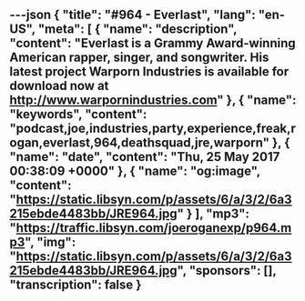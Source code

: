 ---json
{
  "title": "#964 - Everlast",
  "lang": "en-US",
  "meta": [
    {
      "name": "description",
      "content": "Everlast is a Grammy Award-winning American rapper, singer, and songwriter. His latest project Warporn Industries is available for download now at http://www.warpornindustries.com"
    },
    {
      "name": "keywords",
      "content": "podcast,joe,industries,party,experience,freak,rogan,everlast,964,deathsquad,jre,warporn"
    },
    {
      "name": "date",
      "content": "Thu, 25 May 2017 00:38:09 +0000"
    },
    {
      "name": "og:image",
      "content": "https://static.libsyn.com/p/assets/6/a/3/2/6a3215ebde4483bb/JRE964.jpg"
    }
  ],
  "mp3": "https://traffic.libsyn.com/joeroganexp/p964.mp3",
  "img": "https://static.libsyn.com/p/assets/6/a/3/2/6a3215ebde4483bb/JRE964.jpg",
  "sponsors": [],
  "transcription": false
}
---
<episode-header />

<timemark seconds="0" />

<transcribe-call-to-action />

<episode-footer />